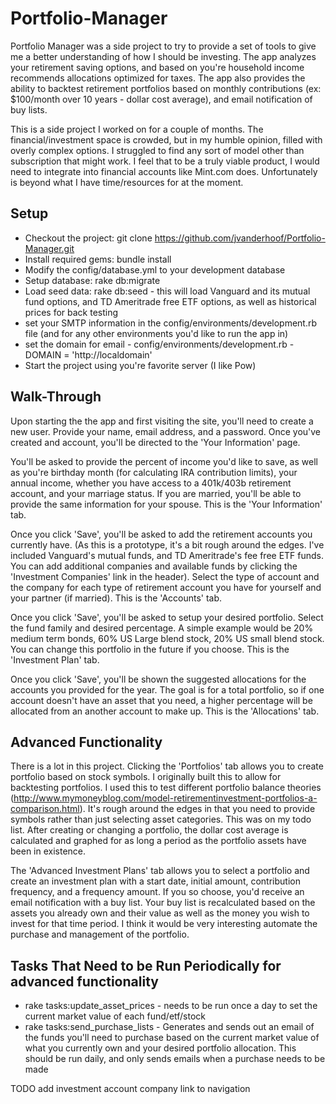 Portfolio-Manager
=================

Portfolio Manager was a side project to try to provide a set of tools to give me a better understanding of how I should be investing.  The app analyzes your retirement saving options, and based on you're household income recommends allocations optimized for taxes.  The app also provides the ability to backtest retirement portfolios based on monthly contributions (ex: $100/month over 10 years - dollar cost average), and email notification of buy lists.

This is a side project I worked on for a couple of months.  The financial/investment space is crowded, but in my humble opinion, filled with overly complex options.  I struggled to find any sort of model other than subscription that might work.  I feel that to be a truly viable product, I would need to integrate into financial accounts like Mint.com does.  Unfortunately is beyond what I have time/resources for at the moment.

Setup
-----
* Checkout the project: git clone https://github.com/jvanderhoof/Portfolio-Manager.git
* Install required gems: bundle install
* Modify the config/database.yml to your development database
* Setup database: rake db:migrate
* Load seed data: rake db:seed - this will load Vanguard and its mutual fund options, and TD Ameritrade free ETF options, as well as historical prices for back testing
* set your SMTP information in the config/environments/development.rb file (and for any other environments you'd like to run the app in)
* set the domain for email - config/environments/development.rb - DOMAIN = 'http://localdomain'
* Start the project using you're favorite server (I like Pow)

Walk-Through
------------
Upon starting the the app and first visiting the site, you'll need to create a new user.  Provide your name, email address, and a password.  Once you've created and account, you'll be directed to the 'Your Information' page.  

You'll be asked to provide the percent of income you'd like to save, as well as you're birthday month (for calculating IRA contribution limits), your annual income, whether you have access to a 401k/403b retirement account, and your marriage status.  If you are married, you'll be able to provide the same information for your spouse.  This is the 'Your Information' tab.

Once you click 'Save', you'll be asked to add the retirement accounts you currently have.  (As this is a prototype, it's a bit rough around the edges.  I've included Vanguard's mutual funds, and TD Ameritrade's fee free ETF funds.  You can add additional companies and available funds by clicking the 'Investment Companies' link in the header).  Select the type of account and the company for each type of retirement account you have for yourself and your partner (if married). This is the 'Accounts' tab.

Once you click 'Save', you'll be asked to setup your desired portfolio.  Select the fund family and desired percentage.  A simple example would be 20% medium term bonds, 60% US Large blend stock, 20% US small blend stock.  You can change this portfolio in the future if you choose. This is the 'Investment Plan' tab.

Once you click 'Save', you'll be shown the suggested allocations for the accounts you provided for the year.  The goal is for a total portfolio, so if one account doesn't have an asset that you need, a higher percentage will be allocated from an another account to make up.  This is the 'Allocations' tab.

Advanced Functionality
-------------------
There is a lot in this project.  Clicking the 'Portfolios' tab allows you to create portfolio based on stock symbols.  I originally built this to allow for backtesting portfolios.  I used this to test different portfolio balance theories (http://www.mymoneyblog.com/model-retirementinvestment-portfolios-a-comparison.html).  It's rough around the edges in that you need to provide symbols rather than just selecting asset categories. This was on my todo list. After creating or changing a portfolio, the dollar cost average is calculated and graphed for as long a period as the portfolio assets have been in existence.

The 'Advanced Investment Plans' tab allows you to select a portfolio and create an investment plan with a start date, initial amount, contribution frequency, and a frequency amount.  If you so choose, you'd receive an email notification with a buy list.  Your buy list is recalculated based on the assets you already own and their value as well as the money you wish to invest for that time period.  I think it would be very interesting automate the purchase and management of the portfolio. 


Tasks That Need to be Run Periodically for advanced functionality
--------------------------------------
* rake tasks:update_asset_prices - needs to be run once a day to set the current market value of each fund/etf/stock
* rake tasks:send_purchase_lists - Generates and sends out an email of the funds you'll need to purchase based on the current market value of what you currently own and your desired portfolio allocation.  This should be run daily, and only sends emails when a purchase needs to be made



TODO
add investment account company link to navigation